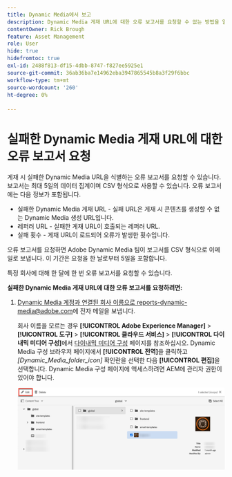 ```yaml
---
title: Dynamic Media에서 보고
description: Dynamic Media 게재 URL에 대한 오류 보고서를 요청할 수 없는 방법을 알아봅니다.
contentOwner: Rick Brough
feature: Asset Management
role: User
hide: true
hidefromtoc: true
exl-id: 2488f813-df15-4dbb-8747-f827ee5925e1
source-git-commit: 36ab36ba7e14962eba3947865545b8a3f29f6bbc
workflow-type: tm+mt
source-wordcount: '260'
ht-degree: 0%

---
```


# 실패한 Dynamic Media 게재 URL에 대한 오류 보고서 요청

게재 시 실패한 Dynamic Media URL을 식별하는 오류 보고서를 요청할 수 있습니다. 보고서는 최대 5일의 데이터 집계이며 CSV 형식으로 사용할 수 있습니다. 오류 보고서에는 다음 정보가 포함됩니다.

* 실패한 Dynamic Media 게재 URL - 실패 URL은 게재 시 콘텐츠를 생성할 수 없는 Dynamic Media 생성 URL입니다.
* 레퍼러 URL - 실패한 게재 URL이 호출되는 레퍼러 URL.
* 실패 횟수 - 게재 URL이 로드되어 오류가 발생한 횟수입니다.

오류 보고서를 요청하면 Adobe Dynamic Media 팀이 보고서를 CSV 형식으로 이메일로 보냅니다. 이 기간은 요청을 한 날로부터 5일을 포함합니다.

특정 회사에 대해 한 달에 한 번 오류 보고서를 요청할 수 있습니다.

**실패한 Dynamic Media 게재 URL에 대한 오류 보고서를 요청하려면:**

1. [Dynamic Media 계정과 연결된 회사 이름으로 reports-dynamic-media@adobe.com](mailto:reports-dynamic-media@adobe.com)에 전자 메일을 보냅니다.

   회사 이름을 모르는 경우 **[!UICONTROL Adobe Experience Manager]** > **[!UICONTROL 도구]** > **[!UICONTROL 클라우드 서비스]** > **[!UICONTROL 다이내믹 미디어 구성]**&#x200B;에서 [다이내믹 미디어 구성](https://experienceleague.adobe.com/docs/experience-manager-cloud-service/content/assets/dynamicmedia/config-dm.html?lang=ko#configuring-dynamic-media-cloud-services) 페이지를 참조하십시오. Dynamic Media 구성 브라우저 페이지에서 **[!UICONTROL 전역]**&#x200B;을 클릭하고 *[Dynamic_Media_folder_icon]* 확인란을 선택한 다음 **[!UICONTROL 편집]**&#x200B;을 선택합니다. Dynamic Media 구성 페이지에 액세스하려면 AEM에 관리자 권한이 있어야 합니다.

   ![Dynamic Media 구성 페이지에 액세스합니다.](/help/assets/dynamic-media/assets/reporting-accessdmconfig.png)
